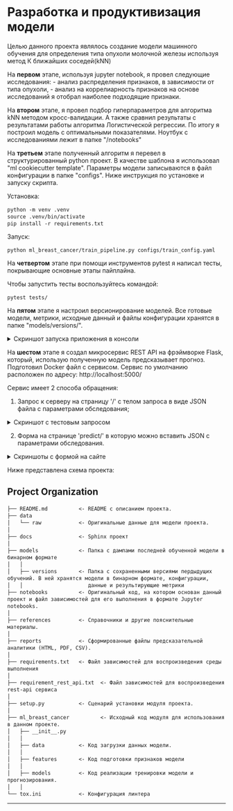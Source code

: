 Разработка и продуктивизация модели
==============================

Целью данного проекта являлось создание модели машинного обучения для определения типа опухоли молочной железы используя метод К ближайших соседей(kNN)

На **первом** этапе, используя jupyter notebook, я провел следующие исследования:
    - анализ распределения признаков, в зависимости от типа опухоли,
    - анализ на коррелиарность признаков
на основе исследований я отобрал наиболее подходящие признаки.

На **втором** этапе, я провел подбор гиперпараметров для алгоритма kNN методом кросс-валидации. А также сравнил результаты с результатами работы алгоритма Логистической регрессии.
По итогу я построил модель с оптимальными показателями. Ноутбук с исследованиями лежит в папке "/notebooks"

На **третьем** этапе полученный алгоритм я перевел в структурированный python проект. В качестве шаблона я использовал "ml cookiecutter template". Параметры модели записываются в файл конфигурации в папке "configs".
Ниже инструкция по установке и запуску скрипта. 

Установка: 
~~~
python -m venv .venv
source .venv/bin/activate
pip install -r requirements.txt
~~~
Запуск:
~~~
python ml_breast_cancer/train_pipeline.py configs/train_config.yaml
~~~

На **четвертом** этапе при помощи инструментов pytest я написал тесты, покрывающие основные этапы пайплайна. 

Чтобы запустить тесты воспользуйтесь командой:
~~~
pytest tests/
~~~

На **пятом** этапе я настроил версионирование моделей. Все готовые модели, метрики, исходные данный и файлы конфигурации хранятся в папке "models/versions/".<br>
<details><summary>Скриншот запуска приложения в консоли</summary><br>

   ![](https://github.com/FaradG11/breast_cancer_wisconsin_ml/blob/main/screenshots/%D0%A1%D0%BD%D0%B8%D0%BC%D0%BE%D0%BA%20%D1%8D%D0%BA%D1%80%D0%B0%D0%BD%D0%B0%202022-07-14%20205919.png)
</details>

На **шестом** этапе я создал микросервис REST API на фрэймворке Flask, который, использую полученную модель предсказывает прогноз. Подготовил Docker файл с сервисом. 
Сервис по умолчанию расположен по адресу: http://localhost:5000/

Сервис имеет 2 способа обращения:
1) Запрос к серверу на страницу '/' с телом запроса в виде JSON файла с параметрами обследования;<br>
<details><summary>Скриншот с тестовым запросом</summary><br>

   ![](https://github.com/FaradG11/breast_cancer_wisconsin_ml/blob/main/screenshots/%D0%A1%D0%BD%D0%B8%D0%BC%D0%BE%D0%BA%20%D1%8D%D0%BA%D1%80%D0%B0%D0%BD%D0%B0%202022-07-14%20015919.png)
</details>

2) Форма на странице 'predict/' в которую можно вставить JSON с параметрами обследования.<br>
<details><summary>Скриншоты с формой на сайте</summary><br>

![](https://github.com/FaradG11/breast_cancer_wisconsin_ml/blob/main/screenshots/%D0%A1%D0%BD%D0%B8%D0%BC%D0%BE%D0%BA%20%D1%8D%D0%BA%D1%80%D0%B0%D0%BD%D0%B0%202022-07-14%20015222.png)
![](https://github.com/FaradG11/breast_cancer_wisconsin_ml/blob/main/screenshots/%D0%A1%D0%BD%D0%B8%D0%BC%D0%BE%D0%BA%20%D1%8D%D0%BA%D1%80%D0%B0%D0%BD%D0%B0%202022-07-14%20015123.png)
</details>


Ниже представлена схема проекта:

Project Organization
------------

   
    ├── README.md          <- README с описанием проекта.
    ├── data
    │   └── raw            <- Оригинальные данные для модели проекта.
    │
    ├── docs               <- Sphinx проект
    │ 
    ├── models             <- Папка с дампами последней обученной модели в бинарном формате
    │   │    
    │   ├── versions       <- Папка с сохраненными версиями пердыдущих обучений. В ней хранятся модели в бинарном формате, конфигурации,         
    │   │                     данные и результирующие метрики
    ├── notebooks          <- Оригинальный код, на котором основан данный проект и файл зависимостей для его выполнения в формате Jupyter notebooks.
    │
    ├── references         <- Справочники и другие пояснительные материалы.
    │
    ├── reports            <- Сформированные файлы предсказательной аналитики (HTML, PDF, CSV).
    │
    ├── requirements.txt   <- Файл зависимостей для воспроизведения среды выполнения
    │                         
    ├── requirement_rest_api.txt  <- Файл зависимостей для воспроизведения rest-api сервиса    
    │
    ├── setup.py           <- Сценарий установки модуля проекта.
    │
    ├── ml_breast_cancer          <- Исходный код модуля для использования в данном проекте.
    │   ├── __init__.py    
    │   │
    │   ├── data           <- Код загрузки данных модели.
    │   │
    │   ├── features       <- Код подготовки признаков модели 
    │   │
    │   ├── models         <- Код реализации тренировки модели и прогнозирования.
    │   │
    └── tox.ini            <- Конфигурация линтера


--------


